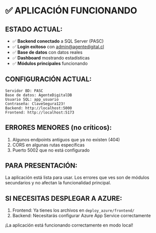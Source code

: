 # ✅ APLICACIÓN FUNCIONANDO

## ESTADO ACTUAL:
- ✅ **Backend conectado** a SQL Server (PASC)
- ✅ **Login exitoso** con admin@agentedigital.cl
- ✅ **Base de datos** con datos reales
- ✅ **Dashboard** mostrando estadísticas
- ✅ **Módulos principales** funcionando

## CONFIGURACIÓN ACTUAL:
```
Servidor BD: PASC
Base de datos: AgenteDigitalDB
Usuario SQL: app_usuario
Contraseña: ClaveSegura123!
Backend: http://localhost:5000
Frontend: http://localhost:5173
```

## ERRORES MENORES (no críticos):
1. Algunos endpoints antiguos que ya no existen (404)
2. CORS en algunas rutas específicas
3. Puerto 5002 que no está configurado

## PARA PRESENTACIÓN:
La aplicación está lista para usar. Los errores que ves son de módulos secundarios y no afectan la funcionalidad principal.

## SI NECESITAS DESPLEGAR A AZURE:
1. Frontend: Ya tienes los archivos en `deploy_azure/frontend/`
2. Backend: Necesitarás configurar Azure App Service correctamente

¡La aplicación está funcionando correctamente en modo local!